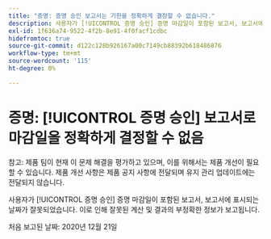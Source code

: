 ```yaml
---
title: "증명: 증명 승인 보고서는 기한을 정확하게 결정할 수 없습니다."
description: 사용자가 [!UICONTROL 증명 승인] 증명 마감일이 포함된 보고서, 보고서에 표시되는 날짜가 잘못되었습니다. 이로 인해 잘못된 계산 및 결과의 부정확한 정보가 보고됩니다.
exl-id: 1f636a74-9522-4f2b-8e91-4f0facf1cdbc
hidefromtoc: true
source-git-commit: d122c128b926167a00c7149cb88392b618486876
workflow-type: tm+mt
source-wordcount: '115'
ht-degree: 0%

---
```


# 증명: [!UICONTROL 증명 승인] 보고서로 마감일을 정확하게 결정할 수 없음

참고: 제품 팀이 현재 이 문제 해결을 평가하고 있으며, 이를 위해서는 제품 개선이 필요할 수 있습니다. 제품 개선 사항은 제품 공지 사항에 전달되며 유지 관리 업데이트에는 전달되지 않습니다.

사용자가 [!UICONTROL 증명 승인] 증명 마감일이 포함된 보고서, 보고서에 표시되는 날짜가 잘못되었습니다. 이로 인해 잘못된 계산 및 결과의 부정확한 정보가 보고됩니다.

처음 보고된 날짜: 2020년 12월 21일

